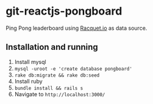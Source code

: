 # git-reactjs-pongboard
Ping Pong leaderboard using [Racquet.io](racquet.io) as data source.

## Installation and running

1. Install mysql
1. `mysql -uroot -e 'create database pongboard'`
1. `rake db:migrate && rake db:seed`
1. Install ruby
1. `bundle install && rails s`
1. Navigate to `http://localhost:3000/`
